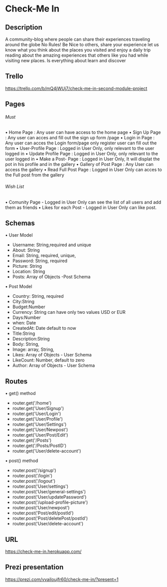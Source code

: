 # Check-Me In

## Description

A community-blog where people can share their experiences traveling around the globe
No Rules! Be Nice to others, share your experience let us know what you think about the places you visited and enjoy a daily trip reading about the amazing experiences that others like you had while visiting new places.
Is everything about learn and discover

## Trello

https://trello.com/b/mQ4jWUj7/check-me-in-second-module-project

## Pages

###### Must

• Home Page : Any user can have access to the home page
• Sign Up Page : Any user can acces and fill out the sign up form /page
• Login in Page : Any user can acces the Login form/page only register user can fill out the form
• User-Profile Page : Logged in User Only, only relevant to the user logged in
• Update Profile Page : Logged in User Only, only relevant to the user logged in
• Make a Post- Page : Logged in User Only, It will displat the pot in his profile and in the gallery
• Gallery of Post Page : Any User can access the gallery
• Read Full Post Page : Logged in User Only can acces to the Full post from the gallery

###### Wish List

• Comunity Page - Logged in User Only can see the list of all users and add them as friends
• Likes for each Post - Logged in User Only can like post.

## Schemas

• User Model

- Username: String,required and unique
- About: String
- Email: String, required, unique,
- Password: String, required
- Picture: String
- Location: String
- Posts: Array of Objects -Post Schema

• Post Model

- Country: String, required
- City:String
- Budget:Number
- Currency: String can have only two values USD or EUR
- Days:Number
- when: Date
- CreatedAt: Date default to now
- Title:String
- Description:String
- Body: String,
- Image: array, String,
- Likes: Array of Objects - User Schema
- LikeCount: Number, default to zero
- Author: Array of Objects - User Schema

## Routes

• get() method

- router.get('/home')
- router.get('User/Signup')
- router.get('User/Login')
- router.get('User/Profile')
- router.get('User/Settings')
- router.get('User/Newpost')
- router.get('User/Post/Edit')
- router.get('/Posts')
- router.get('/Posts/PostID')
- router.get('User/delete-account')

• post() method

- router.post('/signup')
- router.post('/login')
- router.post('/logout')
- router.post('User/settings')
- router.post('User/general-settings')
- router.post('User/updatePassword')
- router.post('/upload-profile-picture')
- router.post('User/newpost')
- router.post('Post/edit/postId')
- router.post('Post/deletePost/postId')
- router.post('User/delete-account')

## URL

https://check-me-in.herokuapp.com/

## Prezi presentation

https://prezi.com/vvailoujfr60/check-me-in/?present=1
